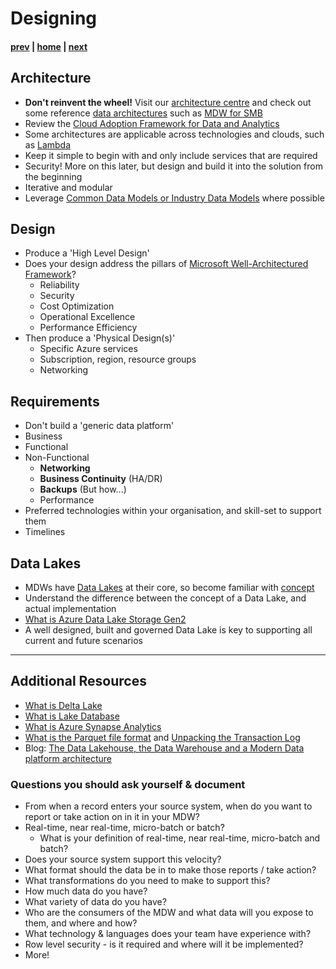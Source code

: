 # Designing

#### [prev](./introduction.md) | [home](./readme.md)  | [next](./building.md)

## Architecture
* **Don't reinvent the wheel!** Visit our [architecture centre](https://docs.microsoft.com/en-us/azure/architecture/) and check out some reference [data architectures](https://docs.microsoft.com/en-us/azure/architecture/data-guide/) such as [MDW for SMB](https://docs.microsoft.com/en-us/azure/architecture/example-scenario/data/small-medium-data-warehouse)
* Review the [Cloud Adoption Framework for Data and Analytics](https://docs.microsoft.com/en-us/azure/cloud-adoption-framework/scenarios/cloud-scale-analytics/)
* Some architectures are applicable across technologies and clouds, such as [Lambda](https://docs.microsoft.com/en-us/azure/architecture/data-guide/big-data/#lambda-architecture)
* Keep it simple to begin with and only include services that are required
* Security! More on this later, but design and build it into the solution from the beginning
* Iterative and modular
* Leverage [Common Data Models or Industry Data Models](https://docs.microsoft.com/en-us/azure/cloud-adoption-framework/scenarios/cloud-scale-analytics/architectures/common-industry-data-models) where possible

## Design
* Produce a 'High Level Design'
* Does your design address the pillars of [Microsoft Well-Architectured Framework](https://docs.microsoft.com/en-us/azure/architecture/framework/)?
   * Reliability
   * Security
   * Cost Optimization
   * Operational Excellence
   * Performance Efficiency
* Then produce a 'Physical Design(s)'
   * Specific Azure services
   * Subscription, region, resource groups 
   * Networking

## Requirements
   * Don't build a 'generic data platform'
   * Business
   * Functional
   * Non-Functional
      * **Networking**
      * **Business Continuity** (HA/DR)
      * **Backups** (But how...)
      * Performance
   * Preferred technologies within your organisation, and skill-set to support them
   * Timelines

## Data Lakes
* MDWs have [Data Lakes](https://azure.microsoft.com/en-us/overview/what-is-a-data-lake/) at their core, so become familiar with [concept](https://docs.microsoft.com/en-us/azure/architecture/data-guide/scenarios/data-lake)
* Understand the difference between the concept of a Data Lake, and actual implementation
* [What is Azure Data Lake Storage Gen2](https://docs.microsoft.com/en-us/azure/storage/blobs/data-lake-storage-introduction)
* A well designed, built and governed Data Lake is key to supporting all current and future scenarios

----
## Additional Resources
- [What is Delta Lake](https://docs.microsoft.com/en-us/azure/synapse-analytics/spark/apache-spark-what-is-delta-lake)
- [What is Lake Database](https://docs.microsoft.com/en-us/azure/synapse-analytics/database-designer/concepts-lake-database)
- [What is Azure Synapse Analytics](https://docs.microsoft.com/en-us/azure/synapse-analytics/overview-what-is)
- [What is the Parquet file format](https://parquet.apache.org/) and [Unpacking the Transaction Log](https://databricks.com/session_eu20/diving-into-delta-lake-unpacking-the-transaction-log)
- Blog: [The Data Lakehouse, the Data Warehouse and a Modern Data platform architecture](https://techcommunity.microsoft.com/t5/azure-synapse-analytics-blog/the-data-lakehouse-the-data-warehouse-and-a-modern-data-platform/ba-p/2792337)

### Questions you should ask yourself & document
* From when a record enters your source system, when do you want to report or take action on in it in your MDW?
* Real-time, near real-time, micro-batch or batch?
   * What is your definition of real-time, near real-time, micro-batch and batch?
* Does your source system support this velocity?
* What format should the data be in to make those reports / take action?
* What transformations do you need to make to support this?
* How much data do you have?
* What variety of data do you have?
* Who are the consumers of the MDW and what data will you expose to them, and where and how?
* What technology & languages does your team have experience with?
* Row level security - is it required and where will it be implemented?
* More!


